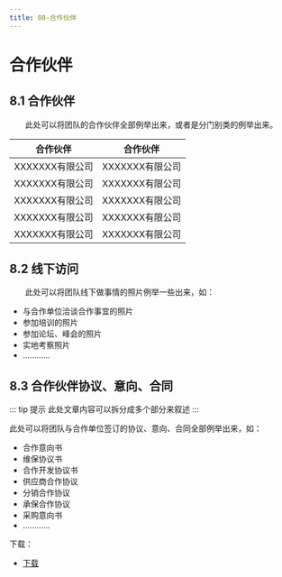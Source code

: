 ```yaml
---
title: 08-合作伙伴
---
```

# 合作伙伴

## 8.1 合作伙伴

&emsp;&emsp;此处可以将团队的合作伙伴全部例举出来，或者是分门别类的例举出来。

|    合作伙伴     |     合作伙伴     |
| :-------------: | :--------------: |
| XXXXXXX有限公司 | XXXXXXX有限公司 |
| XXXXXXX有限公司 | XXXXXXX有限公司  |
| XXXXXXX有限公司 | XXXXXXX有限公司  |
| XXXXXXX有限公司 | XXXXXXX有限公司  |
| XXXXXXX有限公司 | XXXXXXX有限公司  |

## 8.2 线下访问

&emsp;&emsp;此处可以将团队线下做事情的照片例举一些出来，如：

- 与合作单位洽谈合作事宜的照片
- 参加培训的照片
- 参加论坛、峰会的照片
- 实地考察照片
- …………

## 8.3 合作伙伴协议、意向、合同

::: tip 提示
此处文章内容可以拆分成多个部分来叙述
:::

此处可以将团队与合作单位签订的协议、意向、合同全部例举出来，如：

- 合作意向书
- 维保协议书
- 合作开发协议书
- 供应商合作协议
- 分销合作协议
- 承保合作协议
- 采购意向书
- …………

下载：
- [下载](download/承保意向协议书.pdf)
